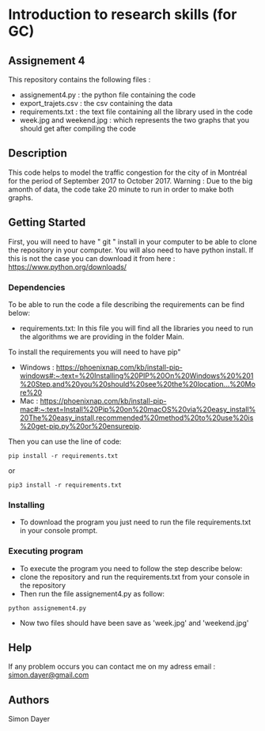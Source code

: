 # Introduction to research skills (for GC)
## Assignement 4 

This repository contains the following files :
* assignement4.py : the python file containing the code 
* export_trajets.csv : the csv containing the data 
* requirements.txt : the text file containing all the library used in the code
* week.jpg and weekend.jpg : which represents the two graphs that you should get after compiling the code


## Description

This code helps to model the traffic congestion for the city of in Montréal for the period of September 2017 to October 2017.
Warning : Due to the big amonth of data, the code take 20 minute to run in order to make both graphs.

## Getting Started

First, you will need to have " git " install in your computer to be able to clone the repository in your computer. You will also need to have python install. If this is not the case you can download it from here : https://www.python.org/downloads/ 

### Dependencies 

To be able to run the code a file describing the requirements can be find below:

* requirements.txt: In this file you will find all the libraries you need to run the algorithms we are providing in the folder Main.

To install the requirements you will need to have pip" 

* Windows : https://phoenixnap.com/kb/install-pip-windows#:~:text=%20Installing%20PIP%20On%20Windows%20%201%20Step,and%20you%20should%20see%20the%20location...%20More%20
* Mac : https://phoenixnap.com/kb/install-pip-mac#:~:text=Install%20Pip%20on%20macOS%20via%20easy_install%20The%20easy_install,recommended%20method%20to%20use%20is%20get-pip.py%20or%20ensurepip.

Then you can use the line of code:


```
pip install -r requirements.txt
```

or

```
pip3 install -r requirements.txt
```

### Installing

* To download the program you just need to run the file requirements.txt in your console prompt.

### Executing program

* To execute the program you need to follow the step describe below:
* clone the repository and run the requirements.txt from your console in the repository
* Then run the file assignement4.py as follow:
```
python assignement4.py
```
* Now two files should have been save as 'week.jpg' and 'weekend.jpg'

## Help

If any problem occurs you can contact me on my adress email : simon.dayer@gmail.com

## Authors

Simon Dayer
